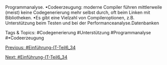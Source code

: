Programmanalyse.
•Codeerzeugung: moderne Compiler führen mittlerweile (meist) keine Codegenerierung mehr selbst durch, 
oft beim Linken mit Bibliotheken.
•Es gibt eine Vielzahl von Compileroptionen, z.B. Unterstützung beim Testen und bei der 
Performanceanalyse.Datenbanken

   Tags & Topics:
   #Codegenerierung
   #Unterstützung
   #Programmanalyse
   #•Codeerzeugung

[Previous: #Einführung-IT-Teil6_34](Einführung-IT-Teil6_34.md)

[Next: #Einführung-IT-Teil6_34](Einführung-IT-Teil6_34.md)